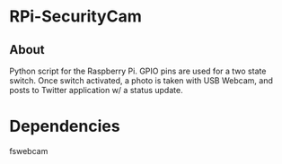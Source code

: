 RPi-SecurityCam
===============

<h2> About </h2>

Python script for the Raspberry Pi. GPIO pins are used for a two state switch. Once switch activated, a photo 
is taken with USB Webcam, and posts to <your> Twitter application w/ a <text> status update.  


<h1>Dependencies</h1>

fswebcam 
